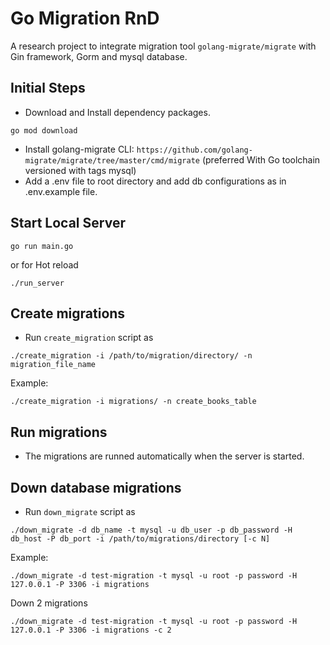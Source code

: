 # Go Migration RnD
A research project to integrate migration tool `golang-migrate/migrate` with Gin framework, Gorm and mysql database.

## Initial Steps
- Download and Install dependency packages. 
```
go mod download
```
- Install golang-migrate CLI: `https://github.com/golang-migrate/migrate/tree/master/cmd/migrate` (preferred With Go toolchain versioned with tags mysql)
- Add a .env file to root directory and add db configurations as in .env.example file.

## Start Local Server
```
go run main.go
```
or for Hot reload

```
./run_server
```

## Create migrations
- Run `create_migration` script as 
```
./create_migration -i /path/to/migration/directory/ -n migration_file_name
```

Example:
```
./create_migration -i migrations/ -n create_books_table
```

## Run migrations
- The migrations are runned automatically when the server is started.

## Down database migrations
- Run `down_migrate` script as 
```
./down_migrate -d db_name -t mysql -u db_user -p db_password -H db_host -P db_port -i /path/to/migrations/directory [-c N]
```

Example:
```
./down_migrate -d test-migration -t mysql -u root -p password -H 127.0.0.1 -P 3306 -i migrations
```

Down 2 migrations
```
./down_migrate -d test-migration -t mysql -u root -p password -H 127.0.0.1 -P 3306 -i migrations -c 2
```
